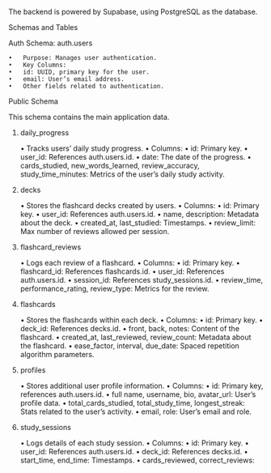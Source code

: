 The backend is powered by Supabase, using PostgreSQL as the database.

Schemas and Tables

Auth Schema: auth.users

	•	Purpose: Manages user authentication.
	•	Key Columns:
	•	id: UUID, primary key for the user.
	•	email: User’s email address.
	•	Other fields related to authentication.

Public Schema

This schema contains the main application data.

1. daily_progress

	•	Tracks users’ daily study progress.
	•	Columns:
	•	id: Primary key.
	•	user_id: References auth.users.id.
	•	date: The date of the progress.
	•	cards_studied, new_words_learned, review_accuracy, study_time_minutes: Metrics of the user’s daily study activity.

2. decks

	•	Stores the flashcard decks created by users.
	•	Columns:
	•	id: Primary key.
	•	user_id: References auth.users.id.
	•	name, description: Metadata about the deck.
	•	created_at, last_studied: Timestamps.
	•	review_limit: Max number of reviews allowed per session.

3. flashcard_reviews

	•	Logs each review of a flashcard.
	•	Columns:
	•	id: Primary key.
	•	flashcard_id: References flashcards.id.
	•	user_id: References auth.users.id.
	•	session_id: References study_sessions.id.
	•	review_time, performance_rating, review_type: Metrics for the review.

4. flashcards

	•	Stores the flashcards within each deck.
	•	Columns:
	•	id: Primary key.
	•	deck_id: References decks.id.
	•	front, back, notes: Content of the flashcard.
	•	created_at, last_reviewed, review_count: Metadata about the flashcard.
	•	ease_factor, interval, due_date: Spaced repetition algorithm parameters.

5. profiles

	•	Stores additional user profile information.
	•	Columns:
	•	id: Primary key, references auth.users.id.
	•	full name, username, bio, avatar_url: User’s profile data.
	•	total_cards_studied, total_study_time, longest_streak: Stats related to the user’s activity.
	•	email, role: User’s email and role.

6. study_sessions

	•	Logs details of each study session.
	•	Columns:
	•	id: Primary key.
	•	user_id: References auth.users.id.
	•	deck_id: References decks.id.
	•	start_time, end_time: Timestamps.
	•	cards_reviewed, correct_reviews: 